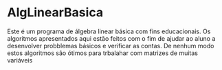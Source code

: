 # AlgLinearBasica
Este é um programa de álgebra linear básica com fins educacionais. 
Os algoritmos apresentados aqui estão feitos com o fim de ajudar ao aluno a desenvolver probblemas básicos e verificar as contas. De nenhum modo estos algoritmos são ótimos para trbalahar com matrizes de muitas variáveis
